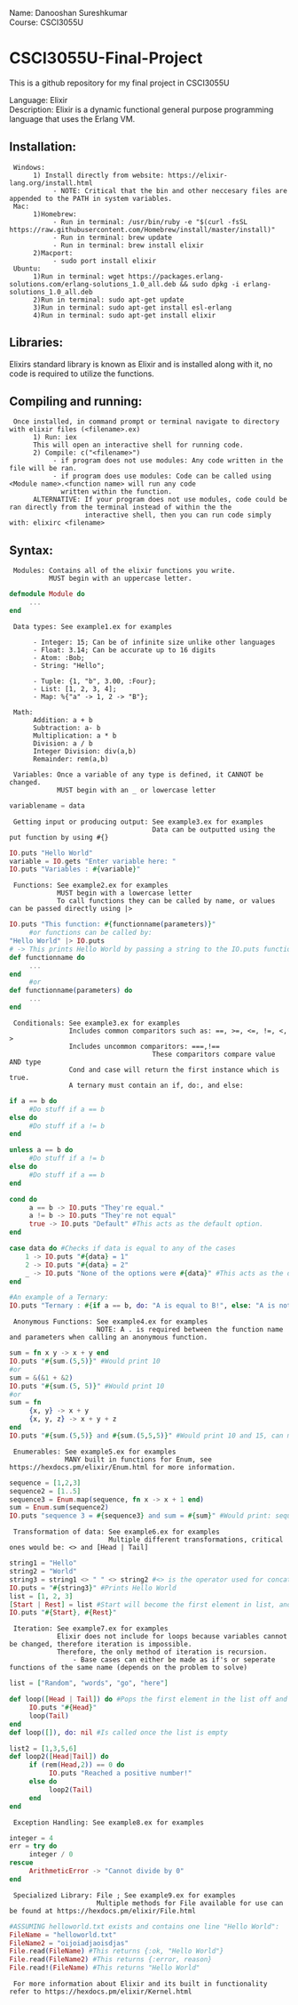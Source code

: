 Name: Danooshan Sureshkumar  
Course: CSCI3055U  

# CSCI3055U-Final-Project
This is a github repository for my final project in CSCI3055U  

Language: Elixir  
Description: Elixir is a dynamic functional general purpose programming language that uses the Erlang VM.  

## Installation: 
     Windows:  
          1) Install directly from website: https://elixir-lang.org/install.html  
               - NOTE: Critical that the bin and other neccesary files are appended to the PATH in system variables.  
     Mac:  
          1)Homebrew:   
               - Run in terminal: /usr/bin/ruby -e "$(curl -fsSL https://raw.githubusercontent.com/Homebrew/install/master/install)"  
               - Run in terminal: brew update  
               - Run in terminal: brew install elixir  
          2)Macport:  
               - sudo port install elixir  
     Ubuntu:  
          1)Run in terminal: wget https://packages.erlang-solutions.com/erlang-solutions_1.0_all.deb && sudo dpkg -i erlang-solutions_1.0_all.deb  
          2)Run in terminal: sudo apt-get update  
          3)Run in terminal: sudo apt-get install esl-erlang  
          4)Run in terminal: sudo apt-get install elixir  
## Libraries:
Elixirs standard library is known as Elixir and is installed along with it, no code is required to utilize the functions.   

## Compiling and running:
     Once installed, in command prompt or terminal navigate to directory with elixir files (<filename>.ex)
          1) Run: iex 
          This will open an interactive shell for running code.
          2) Compile: c("<filename>")
               - if program does not use modules: Any code written in the file will be ran.
               - if program does use modules: Code can be called using <Module name>.<function name> will run any code 
                 written within the function.
          ALTERNATIVE: If your program does not use modules, code could be ran directly from the terminal instead of within the the
                       interactive shell, then you can run code simply with: elixirc <filename>
      
## Syntax:  
     Modules: Contains all of the elixir functions you write.
              MUST begin with an uppercase letter.
```elixir
defmodule Module do
     ...
end
```
     Data types: See example1.ex for examples
     
          - Integer: 15; Can be of infinite size unlike other languages
          - Float: 3.14; Can be accurate up to 16 digits
          - Atom: :Bob; 
          - String: "Hello";
          
          - Tuple: {1, "b", 3.00, :Four};
          - List: [1, 2, 3, 4];
          - Map: %{"a" -> 1, 2 -> "B"};
          
     Math:
          Addition: a + b
          Subtraction: a- b
          Multiplication: a * b
          Division: a / b
          Integer Division: div(a,b)
          Remainder: rem(a,b)
          
     Variables: Once a variable of any type is defined, it CANNOT be changed. 
                MUST begin with an _ or lowercase letter
```elixir
variablename = data
```
     Getting input or producing output: See example3.ex for examples
                                        Data can be outputted using the put function by using #{}
```elixir
IO.puts "Hello World"
variable = IO.gets "Enter variable here: "
IO.puts "Variables : #{variable}"
```
     Functions: See example2.ex for examples
                MUST begin with a lowercase letter
                To call functions they can be called by name, or values can be passed directly using |>
```elixir
IO.puts "This function: #{functionname(parameters)}"
     #or functions can be called by:
"Hello World" |> IO.puts
# -> This prints Hello World by passing a string to the IO.puts function
def functionname do
     ...
end
     #or
def functionname(parameters) do
     ...
end
```
     Conditionals: See example3.ex for examples
                   Includes common comparitors such as: ==, >=, <=, !=, <, >
                   Includes uncommon comparitors: ===,!==
                                        These comparitors compare value AND type
                   Cond and case will return the first instance which is true.
                   A ternary must contain an if, do:, and else:
```elixir
if a == b do
     #Do stuff if a == b
else do
     #Do stuff if a != b
end

unless a == b do
     #Do stuff if a != b
else do
     #Do stuff if a == b
end

cond do
     a == b -> IO.puts "They're equal."
     a != b -> IO.puts "They're not equal"
     true -> IO.puts "Default" #This acts as the default option.
end

case data do #Checks if data is equal to any of the cases
    1 -> IO.puts "#{data} = 1"
    2 -> IO.puts "#{data} = 2"
    _ -> IO.puts "None of the options were #{data}" #This acts as the default option
end

#An example of a Ternary:
IO.puts "Ternary : #{if a == b, do: "A is equal to B!", else: "A is not equal to B!"}"
```
     Anonymous Functions: See example4.ex for examples
                          NOTE: A . is required between the function name and parameters when calling an anonymous function. 
```elixir
sum = fn x y -> x + y end
IO.puts "#{sum.(5,5)}" #Would print 10
#or
sum = &(&1 + &2)
IO.puts "#{sum.(5, 5)}" #Would print 10
#or
sum = fn 
     {x, y} -> x + y
     {x, y, z} -> x + y + z
end
IO.puts "#{sum.(5,5)} and #{sum.(5,5,5)}" #Would print 10 and 15, can make different function definitions with different parameters.
```
     Enumerables: See example5.ex for examples
                  MANY built in functions for Enum, see https://hexdocs.pm/elixir/Enum.html for more information.
```elixir
sequence = [1,2,3]
sequence2 = [1..5]
sequence3 = Enum.map(sequence, fn x -> x + 1 end)
sum = Enum.sum(sequence2)
IO.puts "sequence 3 = #{sequence3} and sum = #{sum}" #Would print: sequence3 = [2,3,4] and sum = 15
```
     Transformation of data: See example6.ex for examples
                             Multiple different transformations, critical ones would be: <> and [Head | Tail]
```elixir
string1 = "Hello"
string2 = "World"
string3 = string1 <> " " <> string2 #<> is the operator used for concatenate strings
IO.puts = "#{string3}" #Prints Hello World
list = [1, 2, 3]
[Start | Rest] = list #Start will become the first element in list, and Rest will be a list of the elements after the first.
IO.puts "#{Start}, #{Rest}" 
```
     Iteration: See example7.ex for examples
                Elixir does not include for loops because variables cannot be changed, therefore iteration is impossible.
                Therefore, the only method of iteration is recursion.
                    - Base cases can either be made as if's or seperate functions of the same name (depends on the problem to solve)
```elixir
list = ["Random", "words", "go", "here"]

def loop([Head | Tail]) do #Pops the first element in the list off and prints it, passes the remaining list to the same function
     IO.puts "#{Head}"
     loop(Tail)
end
def loop([]), do: nil #Is called once the list is empty

list2 = [1,3,5,6]
def loop2([Head|Tail]) do
     if (rem(Head,2)) == 0 do
          IO.puts "Reached a positive number!"
     else do
          loop2(Tail)
     end
end
```
     Exception Handling: See example8.ex for examples
```elixir
integer = 4
err = try do
     integer / 0
rescue
     ArithmeticError -> "Cannot divide by 0"
end
```
     Specialized Library: File ; See example9.ex for examples
                          Multiple methods for File available for use can be found at https://hexdocs.pm/elixir/File.html
```elixir
#ASSUMING helloworld.txt exists and contains one line "Hello World":
FileName = "helloworld.txt"
FileName2 = "oijoiadjaoisdjas"
File.read(FileName) #This returns {:ok, "Hello World"}
File.read(FileName2) #This returns {:error, reason}
File.read!(FileName) #This returns "Hello World"
```

     For more information about Elixir and its built in functionality refer to https://hexdocs.pm/elixir/Kernel.html
